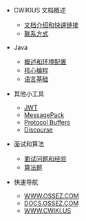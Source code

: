 - CWIKIUS 文档概述
  - [文档介绍和快速链接](README.md)
  - [联系方式](CONTACT.md)

- Java
  - [概述和环境配置](java/_README.md)
  - [核心编程](java/core/_README.md)
  - [语言基础](java/fundamentals/_README.md)
  
  
- 其他小工具
  - [JWT](jwt/README.md)
  - [MessagePack](message-pack/index.md)
  - [Protocol Buffers](protocol-buffers/index.md)
  - [Discourse](discourse/index.md)

- 面试和算法
  - [面试问题和经验](interview/index.md)
  - [算法题](algorithm/index.md)

- 快速导航
  - [WWW.OSSEZ.COM](https://www.ossez.com/categories)  
  - [DOCS.OSSEZ.COM](https://docs.ossez.com/#/)
  - [WWW.CWIKI.US](https://www.cwiki.us/)